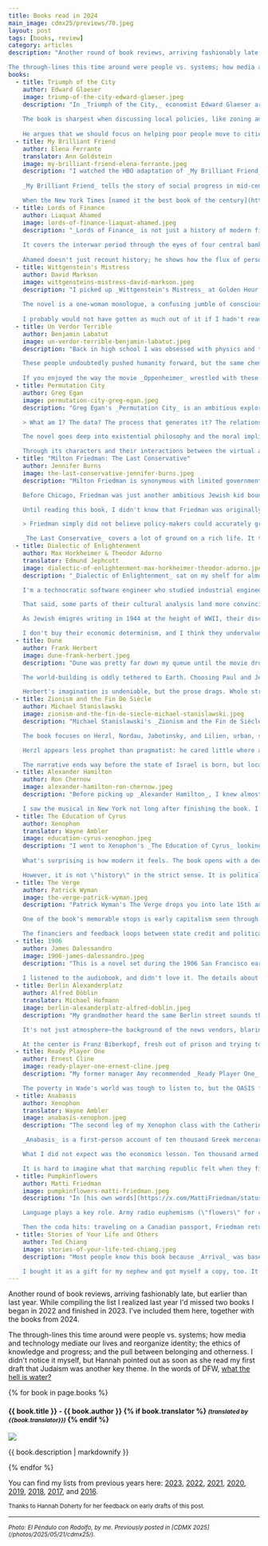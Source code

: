```yaml
---
title: Books read in 2024
main_image: cdmx25/previews/70.jpeg
layout: post
tags: [books, review]
category: articles
description: "Another round of book reviews, arriving fashionably late, but earlier than last year. While compiling the list I realized last year I'd missed two books I began in 2022 and finished in 2023. I've included them here, together with the books from 2024.\n\n

The through-lines this time around were people vs. systems; how media and technology mediate our lives and reorganize identity; the ethics of knowledge and progress; and the pull between belonging and otherness. I didn't notice it myself, but Hannah pointed out as soon as she read my first draft that Judaism was another key theme. In the words of DFW, what the hell is water?" 
books:
  - title: Triumph of the City
    author: Edward Glaeser
    image: triump-of-the-city-edward-glaeser.jpeg
    description: "In _Triumph of the City,_ economist Edward Glaeser argues that cities are humanity's greatest invention. Through examples from ancient Athens to the rise of modern Manhattan and Chicago, he explains how cities bring people together to share ideas and learn from each other, creating positive externalities that outweigh the negatives usually associated with urban living. Glaeser pushes the reader to \"discard the view that environmentalism means living around trees and that urbanites should always fight to preserve a city's physical past.\" He wants us to consider that urban poverty is a positive, pointing out that the poor live in cities not because urban centers create poverty but because they offer opportunities that attract the impoverished.\n
    
    The book is sharpest when discussing local policies, like zoning and environmental guidelines in coastal cities, and their bad global outcomes. Glaeser skewers places like San Francisco and Berkeley, where restrictive zoning keeps housing scarce, drives up prices, and pushes people to car and A/C-dependent suburbs. These well-intentioned moves lead to more sprawl, more emissions, and fewer people living where there is mild weather and there are jobs. The ensuing sprawl leads to an overall worse outcome for the planet, and a supposed win for locals' outdated ideas of environmentalism which end up hurting the rest of us.\n
        
    He argues that we should focus on helping poor people move to cities, rather than propping up declining places with subsidized government programs or new infrastructure projects. He reminds us that cities aren't just collections of buildings - they're networks of people and opportunities. His approach is practical, offering important lessons for making cities more affordable and livable for everyone."
  - title: My Brilliant Friend
    author: Elena Ferrante
    translator: Ann Goldstein
    image: my-brilliant-friend-elena-ferrante.jpeg
    description: "I watched the HBO adaptation of _My Brilliant Friend_ before reading the book. Hannah made me. It's her favorite book series, and another one we read together (her second time through). It's hard for me to disambiguate the first book from the full story, having seen the whole thing. To make things worse, this one should have been on my 2023 list, but it got lost in the shuffle. The show is great, but the book is better.\n
    
    _My Brilliant Friend_ tells the story of social progress in mid-century Italy through the eyes of two young girls, following their friendship through the years. While Lenú is clearly the protagonist, the book only works because of the dichotomy with her friend Lila. The writing is great, and multifaceted. What grabbed me wasn't the drama itself but the weight of time and place. Their neighborhood in Naples isn't scenery; it's a trap. Progress means a shot at escape, but escaping means leaving something behind. To me, a relatable story.\n

    When the New York Times [named it the best book of the century](https://www.nytimes.com/interactive/2024/books/best-books-21st-century.html), Hannah looked at me and said, \"Is this what people feel when their team wins the Super Bowl?\""
  - title: Lords of Finance
    author: Liaquat Ahamed
    image: lords-of-finance-liaquat-ahamed.jpeg
    description: "_Lords of Finance_ is not just a history of modern finance but a spotlight on the power of individual agency within a globalized economy. Ahamed illustrates how human relationships intertwined with the crises of the early 20th-century, shaping economic policy with long-lasting repercussions.\n
    
    It covers the interwar period through the eyes of four central bankers: Montagu Norman of the Bank of England, Émile Moreau of the Banque de France, Benjamin Strong of the Federal Reserve Bank of New York, and Hjalmar Schacht of the Reichsbank. Norman's British stoicism, Moreau's defensive patriotism, Strong's proactive spirit, and Schacht's discontent with the struggling Weimar Republic reveal as much about their nations as about the men themselves. These guys weren't the cartoon villains that come to mind when you think of bankers—they were well-intentioned, mostly competent men in funny hats. I was particularly struck by how contingent the course of history was on their relationships, friendships that both constructed and constrained the era's financial landscapes and shaped the world that we live in.\n
    
    Ahamed doesn't just recount history; he shows how the flux of personal influence and economic theory spiraled into the Great Depression and the specter of war while speculating on how events might have played out if these guys felt differently about each other during specific moments. He frames his narrative as a cautionary tale of leadership where the personal is indeed political. No grand system failure. No inevitable decline. Just a handful of people improvising through crises, assuming they had control—and finding out they didn't. You don't need conspiracies when hubris and inertia do the job. [Hanlon is calling](https://en.wikipedia.org/wiki/Hanlon's_razor)."
  - title: Wittgenstein's Mistress
    author: David Markson
    image: wittgensteins-mistress-david-markson.jpeg
    description: "I picked up _Wittgenstein's Mistress_ at Golden Hour Books while we were visiting Hannah's family in Indianapolis. I told the owner a bit about my taste, and she pushed me to try Markson, who I had never heard of. I had read bits of Wittgenstein for a MOOC, but I was not familiar enough with his work to appreciate many of the references in this book.\n
    
    The novel is a one-woman monologue, a confusing jumble of consciousness from an unreliable narrator trying to figure out what is happening as she tells us about her life. It's told in short, looping fragments that feel like someone typing through insomnia. She name-drops authors and painters not to impress us, but because it's all she has left. Culture becomes memory. Memory becomes fiction. Fiction becomes survival. Historical figures, art, and mundane anecdotes of her past blend into surreal scenes through recurring references. As the main character realizes (or convinces herself) that she's the last person alive on Earth, you're left wondering what is real and what is imagined, laughing at the absurdity of her chains of thought.\n
    
    I probably would not have gotten as much out of it if I hadn't read Homer and stopped to read every plaque in more than one European art museum, but it's a fun exploration of memory and language. In the end that's how all our memories work - pinning our life with borrowed references that might mean something to others when they hear our stories."
  - title: Un Verdor Terrible
    author: Benjamin Labatut
    image: un-verdor-terrible-benjamin-labatut.jpeg
    description: "Back in high school I was obsessed with physics and the people who made its great discoveries. Labatut's _Un Verdor Terrible_ (in English, _When We Cease to Understand the World_) is a fictionalized account of some of those great scientists' lives, exploring the tension between the progress and horrors tied to the pursuit of scientific knowledge.\n

    These people undoubtedly pushed humanity forward, but the same chemical process that gave us nitrogen to feed the world also gave us Zyklon B. The same equations that led to modern physics also gave us Hiroshima. The line is blurry, but the portraits that Labatut paints feel haunting, less as a tragedy and more a terrible kind of symmetry. These people's inner conflicts and their loneliness are palpable, and it's hard to imagine them otherwise. Heisenberg crawling around, chasing quantum butterflies, surrounded by shadows. Grothendieck vanishing into the forest, devoured by his own abstractions.\n
    
    If you enjoyed the way the movie _Oppenheimer_ wrestled with these themes, but wished it was less literal, and instead more literary, you'll enjoy this one."
  - title: Permutation City
    author: Greg Egan
    image: permutation-city-greg-egan.jpeg
    description: "Greg Egan's _Permutation City_ is an ambitious exploration of consciousness and identity. Set in a digitized universe, its human copies, living in virtual realities, challenge the notion of what it means to be human. Looking at my reading history, it's clear that this is my favorite flavor of sci-fi.\n 

    > What am I? The data? The process that generates it? The relationships between the numbers? All of the above?\n

    The novel goes deep into existential philosophy and the moral implications of artificial life, with a hint of class warfare. Running human brains in Egan's cyberspace must be financed by money in the real world, so the wealthier you are, the richer your copy's experience can be in _Permutation City_. To enable his narrative arc, Egan speculatively constructs a global marketplace for fractional computing power, the [QIPS Exchange](https://en.wikipedia.org/wiki/Instructions_per_second), envisioning a future where computational resources are commoditized similar to stock markets. This is not what makes the world-building special, but it is a shockingly prescient idea considering he wrote this in the 1990s, way before AWS EC2 launched in '06 and its later success made \"the cloud\" obvious. The side plot about the _Autoverse_, an artificial life simulator based on cellular automata starting from atomic first principles is another fun addition, reminding me of [my own](https://faingezicht.com/articles/2017/01/23/wolfram/) [experiments](https://x.com/tweetgameoflife) with CAs a few years ago. Less fun, but still fascinating is Egan's notion of _Slow Clubs_, where copies slow their QIPS consumption to socialize with less wealthy copies who can't afford living at full clock rates. The narrative is rich with scenarios that stretch from personal crises of self-identity to large-scale economic manipulations involving this new computational economy. \n

    Through its characters and their interactions between the virtual and real worlds, the book scrutinizes the blurred line between the two, raising questions about the ethics of immortality and digital existence. Egan's foresight into the evolution of technology and its societal impact makes _Permutation City_ not only a compelling story but also a reflection on the trajectories of our digital lives. This was a great rec from Noah Smith."
  - title: "Milton Friedman: The Last Conservative"
    author: Jennifer Burns
    image: the-last-conservative-jennifer-burns.jpeg
    description: "Milton Friedman is synonymous with limited government and the push for free markets that powered twentieth-century conservatism in the US. Burns' biography chronicles his early life and his rise to prominence at the University of Chicago. It also shows how uncertain his ascent was.\n

    Before Chicago, Friedman was just another ambitious Jewish kid bouncing around the academic margins: Rutgers, Wabash College, Wisconsin, stints at government agencies, etc. No _Free to Choose_ nor _Capitalism and Freedom_ yet. Raised in a religuous household, he wasn't religious himself, but his Jewish identity defined his belief in the power of markets. To Friedman, regulations restricting trade were often thinly veiled tools to keep Jews and other minorities in their place. He was sure that capitalism had played a role in freeing Jews from systematic discrimination, seeing the same dynamic that Jews from his parents' generation experienced in Eastern Europe playing out in the US. His dissertation critiqued the use of licensing requirements to exclude refugee Jewish doctors from working in the US, pushing instead for a freer market in medical services. Friedman came to see markets not just as more efficient solutions to planning, but as protective—especially for outsiders like him.\n

    Until reading this book, I didn't know that Friedman was originally going to study pure math, nor that \"economist\" wasn't yet a prestigious title. His time working in government only reinforced his belief that the state was not a neutral arbiter, but a biased actor. In a way, Friedman made a bet that soon the discipline would be seen as more than just a subservient bureaucratic tool. His goal was to set up a meta-game:\n

    > Friedman simply did not believe policy-makers could accurately grasp what was happening in the economy, respond in a timely fashion, and correctly anticipate the outcome. Instead, his countervailing vision focused on stable monetary growth as the government's chief responsibility toward economic life. Beyond that, allocation and exchange should be governed by prices, pulsing through the economy as signals of countless faceless exchanges. Prices couldn't play favorites. Prices couldn't be lobbied. Government had to set up basic rules and institutions to let the price system operate, but then it should simply get out of the way.\n

    _The Last Conservative_ covers a lot of ground on a rich life. It takes a close look at the people who shaped him: his wife Rose, his brother-in-law Aaron, and the Frank Knight circle studying Price Theory at Chicago. Later on, it also discusses the people who shaped his ideas—Hayek, Simons, Stigler, and others—and maybe most importantly how the Chicago school of economics came to dominate the discipline and the political landscape in the US. This was a good one."
  - title: Dialectic of Enlightenment
    author: Max Horkheimer & Theodor Adorno
    translator: Edmund Jephcott
    image: dialectic-of-enlightenment-max-horkheimer-theodor-adorno.jpeg
    description: "_Dialectic of Enlightenment_ sat on my shelf for almost five years before I tackled the Frankfurt classic through a [Catherine Project](https://catherineproject.org/) course last summer. I first encountered fragments of it in Michael Roth's [Modern and Postmodern philosophy class](https://www.coursera.org/learn/modern-postmodern-1) on Coursera. The prose is dense and self-serious, and even in translation it comes off as more interested in sounding important than in being clear, but beneath the fog were sharp ideas about the relationship between reason, power, and culture.\n

    I'm a technocratic software engineer who studied industrial engineering and economics, and I lean towards Austrian ideas to boot, so Horkheimer and Adorno's Marxist worldview often felt alien and unsubstantiated. They see Enlightenment rationality (embodied in science, markets, and technology) not as engines of human progress, but as systems that subsume the individual into an overarching mechanism of control. What looks like free choice is, for them, merely paths predetermined within a closed structure. I see markets as imperfect but generative, producing prosperity through decentralized, emergent decisions. The structure they critique is not a static monolith, but a complex system shaped by individual agency.\n

    That said, some parts of their cultural analysis land more convincingly than their economic determinism. Their treatment of the particular versus the universal—how industrial society flattens unique human experiences into standardized categories does ring true. Individuals become interchangeable units, with their perceptions and possibilities constrained by the system's logic. This extends to the \"culture industry,\" where apparent variety in entertainment and art often masks an underlying sameness. Differences serve classification and control more than genuine diversity. In this view, civilization itself becomes a permanent rite of initiation: to exist within it is to continually adapt oneself to the demands of the whole. What they underplay is that our actions, in turn, reshape the whole.\n

    As Jewish émigrés writing in 1944 at the height of WWII, their discussion of antisemitism carries a personal urgency. They frame Jews as perpetual outsiders and intermediaries in capitalism. Fascism, in their telling, appropriated capitalism, stripping it of moral constraints and treating human beings not just as things to be classified, but managed and disposed of. It was Enlightenment logic taken to an absurd extreme, where the drive for order and efficiency was harnessed to the most destructive ends.\n

    I don't buy their economic determinism, and I think they undervalue the creative, self-correcting aspects of markets. But they're compelling on how Enlightenment rationality, in its pursuit of breaking dogmas, once formalized and commodified, can become a myth of its own."
  - title: Dune
    author: Frank Herbert
    image: dune-frank-herbert.jpeg
    description: "Dune was pretty far down my queue until the movie dropped and suddenly my friends were sprinkling \"Lisan al-Gaib\" into casual conversation (not kidding). What I found was part political allegory, part oil politics in space, and part psychedelic trip laced with paranoia about machines displacing people. Arrakis is an obvious stand-in for the Middle East: the spice is oil, the Fremen are caught between resource exploitation and self-determination, and the holy war that's actually a fight over resources is as on-the-nose as it gets. The drug-fueled mysticism that must have felt provocative during the Summer of Love is now a time capsule.\n

    The world-building is oddly tethered to Earth. Choosing Paul and Jessica as the protagonists' names and having the Bene Gesserit quoting St. Augustine makes the setting feel strangely bifurcated: clearly descended from our history, yet far removed from it—enough that I kept wondering where the break occurred.\n

    Herbert's imagination is undeniable, but the prose drags. Whole stretches offer nothing but foreshadowing, with momentum stalling out. The book's endurance feels less about flawless storytelling and more about literary path dependence—it was groundbreaking at the time and made the canon, so it stays there. I respect the imagination, but I wish Herbert had a harsher editor. In the end, Dune survives because it's big, weird, and conceptually audacious, an artifact of ambition more than perfection."
  - title: Zionism and the Fin De Siècle
    author: Michael Stanislawski
    image: zionism-and-the-fin-de-siecle-michael-stanislawski.jpeg
    description: "Michael Stanislawski's _Zionism and the Fin de Siècle_ examines the leaders of modern Zionism and the world that produced them. Not an origin myth nor tidy nationalist genealogy, but a study of political misfits caught between decaying empires and religion on one side and European nationalisms on the other. The result is a portrait not of a single doctrine but a collision of personal trajectories and cultural sensibilities. I picked it up to deepen my understanding of ideas I've believed in for a long time, and to ground my responses to the post-10/7 settler-colonial framing.\n

    The book focuses on Herzl, Nordau, Jabotinsky, and Lilien, urban, secular, culturally European men shaped by Vienna, Paris, Odessa, and Berlin, not the shtetl where most Jews lived. The first three worked as foreign correspondents. Lilien was an artist who turned their arguments into images. All confronted a cosmopolitan Europe narrowing into exclusivist nations. Each had set religion aside and saw themselves as cultured citizens of the world, yet they could not ignore that acceptance by their host societies had never been total.\n

    Herzl appears less prophet than pragmatist: he cared little where a _Judenstaat_ arose so long as it enabled a modern Jewish home; Zionism, for him, wasn't a retreat from cosmopolitanism but its solution. Max Nordau inverted the reigning hierarchy, arguing that the ghetto had been \"a refuge,\" with a communal wholeness that the fragmented identities of the emancipated lacked. Jabotinsky went further. If Europe excluded Jews, only unapologetic Jewish sovereignty, grounded in power, self-defense, and political realism, could secure Jewish life.\n

    The narrative ends way before the state of Israel is born, but locates its seeds in these people who fit nowhere and who refused the roles on offer. Their conclusion is hard and plain: Jewish life in Europe had become untenable, and Zionism followed. It was self-preservation against an identity politics that denied their identity, much like today's intersectional ideologies do not see all intersections as valid."
  - title: Alexander Hamilton
    author: Ron Chernow
    image: alexander-hamilton-ron-chernow.jpeg
    description: "Before picking up _Alexander Hamilton_, I knew almost nothing about him. Honestly, I'm pretty ignorant of most of US history. As an immigrant, I was drawn to the way Chernow frames Hamilton as a cultural outsider who relied on his skill to vault himself into the center of the country's founding. The intellectual side of his life is what hooked me most. I went in expecting the banking sections to be a highlight, and while I wish Chernow had gone into even more detail, I understand why he kept it short. Watching him design the financial framework of the US when people were against credit for what they saw as immoral speculation felt like reading the origin story of the modern economy.\n

    I saw the musical in New York not long after finishing the book. I am generally allergic to musical theater, but the casting and Puerto Rican influence felt authentic rather than performatively diverse like so many 2025 productions. It also underscored how New York itself is almost a second protagonist in Hamilton's story. The city shaped him, gave him his stage, and became the testing ground for his ideas. That blend of outsider grit, intellectual firepower, and urban ambition makes his story feel current and sharp-edged in today's immigration debate."
  - title: The Education of Cyrus
    author: Xenophon
    translator: Wayne Ambler
    image: education-cyrus-xenophon.jpeg
    description: "I went to Xenophon's _The Education of Cyrus_ looking for ancient ideas about good leadership. What I found in this Catherine Project course was less a biography than a fictionalized, almost hagiographic portrait of Cyrus the Great. Half-Persian, half-Mede, Xenophon's Cyrus draws strength from his multicultural upbringing, which taught him to work across cultures and lead with both discipline and tact.\n
    
    What's surprising is how modern it feels. The book opens with a deceptively simple question: why do some leaders inspire willing obedience while others provoke rebellions? Xenophon's answers could come from a management workshop: give clear orders to [avoid the bystander effect](https://www.perseus.tufts.edu/hopper/text?doc=Perseus%3Atext%3A1999.01.0204%3Abook%3D5%3Achapter%3D3%3Asection%3D50), call people [by name to win their trust](https://www.perseus.tufts.edu/hopper/text?doc=Perseus%3Atext%3A1999.01.0204%3Abook%3D5%3Achapter%3D3%3Asection%3D47), design [incentives and rituals](https://www.perseus.tufts.edu/hopper/text?doc=Perseus%3Atext%3A1999.01.0204%3Abook%3D8%3Achapter%3D4%3Asection%3D5) that make loyalty second nature. You can also spot economic [specialization](https://www.perseus.tufts.edu/hopper/text?doc=Perseus%3Atext%3A1999.01.0204%3Abook%3D8%3Achapter%3D2%3Asection%3D5), [win-win](https://www.perseus.tufts.edu/hopper/text?doc=Perseus%3Atext%3A1999.01.0204%3Abook%3D8%3Achapter%3D2%3Asection%3D22) bargaining, even [loss aversion](https://www.perseus.tufts.edu/hopper/text?doc=Perseus%3Atext%3A1999.01.0204%3Abook%3D8%3Achapter%3D3%3Asection%3D42) here, centuries before we had the names for them.\n

    However, it is not \"history\" in the strict sense. It is political philosophy in disguise, a thought experiment about the ideal ruler. That fictional frame tries to distill leadership into portable lessons. It does not answer why people will follow you when they don't have to, but provides observations of human nature that ring true today."
  - title: The Verge
    author: Patrick Wyman
    image: the-verge-patrick-wyman.jpeg
    description: "Patrick Wyman's The Verge drops you into late 15th and early 16th century Europe, a forty-year stretch when politics, commerce, and culture accelerated. It's history told not through abstract trends but through vivid retelling of lives that embodied the changes setting the stage for the modern world.\n

    One of the book's memorable stops is early capitalism seen through the life of John Heritage, an English wool merchant whose entrepreneurial instincts for risk-management made him a quiet architect in the new economy. Reading it made me wish for a similar study of Jewish merchants, with their distinctive networks, credit systems, and cultural contexts. When [I asked](https://x.com/avyfain/status/1842033847418159518) Wyman if such a book existed, he pointed me toward Goitein's _A Mediterranean Society_, which is now in my to-read, though I'm still searching for the Eastern European counterpart.\n

    The financiers and feedback loops between state credit and political ambition show how money and power reinforced each other long before modern finance. Bloody battles redrew borders, empires expanded and fractured, and the printing press served as the internet of its time, reshaping authority, commerce, and the speed of politics. The interplay of capital, media, and statecraft feels startlingly contemporary, sketching the blueprint for our world."
  - title: 1906
    author: James Dalessandro
    image: 1906-james-dalessandro.jpeg
    description: "This is a novel set during the 1906 San Francisco earthquake and fire. The novel is nominally about the earthquake and the chaos that ensued, but it's about political scandal and the contrast between gilded Nob Hill's opera soirées, and the crime-ridden Barbary Coast. The earthquake is the backdrop.\n
    
    I listened to the audiobook, and didn't love it. The details about San Francisco history and the actual historical characters kept me hooked, but the writing is uneven, and I just didn't care for the romance. The depiction of the contrasts of turn of the century life in SF makes it worthwhile: refined and cultured on the surface, corrupt and dangerous underneath. Not a great novel, but a worthwhile snapshot."
  - title: Berlin Alexanderplatz
    author: Alfred Döblin
    translator: Michael Hofmann
    image: berlin-alexanderplatz-alfred-doblin.jpeg
    description: "My grandmother heard the same Berlin street sounds that Döblin captured in _Berlin Alexanderplatz_. She grew up just around the corner, on Kleine Alexanderstraße. I opened _Alexanderplatz_ hoping for a glimpse of her Berlin. I found it—but not in sepia. Döblin's Berlin is a city in upheaval: neon-lit chaos, noise, and the pressures of modernity slowly clamping down on human life are everywhere, even as new ideas flourish.\n

    It's not just atmosphere—the background of the news vendors, blaring radios, and construction noise as the U-bahn comes online become a metaphor for the disorienting transformation of urban life in 1920s Germany. Beneath it all runs a criminal undercurrent as communists, hustlers, anarchists, proto-Nazis, and orthodox Jews all jostling for space in a constantly shifting Weimar streetscape. You can see the slow, metallic grind of Nazism moving in from the edge of the page. Döblin's modernist stream of consciousness captures Berlin not as a single story, but as a fractured mosaic.\n

    At the center is Franz Biberkopf, fresh out of prison and trying to get his life in order, only to be repeatedly pushed off course. His story doesn't build to redemption, but to resignation. The novel ends with a kind of battered acceptance—cinematic and a little cruel—as Weimar Berlin is rendered as both carnival and slaughterhouse, a place where \"The world is iron, there's nothing you can do, it rolls up to you like a steamroller, there's nothing you can do.\" Franz doesn't overcome this Berlin; he learns to live with it. The book ends and he doesn't realize that soon the entire city would be swallowed by a meat grinder even he couldn't have imagined."
  - title: Ready Player One
    author: Ernest Cline
    image: ready-player-one-ernest-cline.jpeg
    description: "My former manager Amy recommended _Ready Player One_ years ago. It is aimed squarely at Gen Xers, the people who grew up on the first video game consoles and watching '80s movies. It's more my brothers' generation than mine, and I'm pretty sure I missed a lot of the pop culture references scattered in the story. The book is a giant trivia game in search of an Easter egg. I never could have won it.\n

    The poverty in Wade's world was tough to listen to, but the OASIS felt vivid and fun to imagine. It's an easy, entertaining read with a bit of a warning about getting lost in online worlds. Watching Wade step out from behind his avatar to meet his friends face to face was interesting, and the spots where the virtual starts to affect the real world were the best parts. The ending twist nailed the old internet truth: [online, no one knows who you are](https://en.wikipedia.org/wiki/On_the_Internet%2C_nobody_knows_you're_a_dog)."
  - title: Anabasis
    author: Xenophon
    translator: Wayne Ambler
    image: anabasis-xenophon.jpeg
    description: "The second leg of my Xenophon class with the Catherine Project, _Anabasis_, felt like reading a different author from _The Education of Cyrus_. Confusingly, the books are about different Cyruses, too.\n

    _Anabasis_ is a first-person account of ten thousand Greek mercenaries hired by Cyrus the Younger to overthrow his brother and claim the throne. There is plenty of action, and the ambushes the Greeks face make it a more entertaining but less philosophical read than _The Education_. They march inland, win on the field, but lose the war when (spoiler!) Cyrus is killed, leaving the Greeks stranded deep in Persia. Soon after that, their top officers are seized in a trap. At that point the Ten Thousand reorganize themselves like a mini-democracy on the move. They convene assemblies, elect new generals, debate strategy, and hold leaders to account while marching. Xenophon — who is both the author and a character in the book — steps up, narrating a retreat rich in survival details, battlefield politics, and self-praise.\n

    What I did not expect was the economics lesson. Ten thousand armed customers do not slip through a city quietly. When they came in peace, markets sprung up on the spot. They paid for grain and animals, and negotiated ferries and guides. Sometimes they still pillaged, and the book does not hide it, but the default tactic was to make trade happen.\n

    It is hard to imagine what that marching republic felt when they finally saw the sea. Honestly, it was a moving bit of writing which made the rest of a dry book worth it."
  - title: Pumpkinflowers
    author: Matti Friedman
    image: pumpkinflowers-matti-friedman.jpeg
    description: "In [his own words](https://x.com/MattiFriedman/status/1853790276596150526), this is a book about \"Israel and a war in Lebanon, about the '90s, young people in a scary place, and growing up.\" At heart, it's one soldier at a border outpost, the Pumpkin. I went to the audiobook right after [the EconTalk episode](https://www.econtalk.org/is-this-war-with-lebanon-different-with-matti-friedman/), and hearing Friedman read it himself tightens the first-person knots: duty vs. doubt, deterrence vs. escalation, us vs. them.\n

    Language plays a key role. Army radio euphemisms (\"flowers\" for casualties and \"thistles\" for helicopters) pair up with pastoral outpost names (Pumpkin, Basil) and create a small garden of distance from violence. It's how soldiers talk about the unspeakable. The book is a microhistory: one hill, one incident. It's about bigger patterns of insurgency tactics, media operations, the limits of conventional power, and how stories (the ones you tell and the ones told about you) shape political outcomes.\n

    Then the coda hits: traveling on a Canadian passport, Friedman returns to Lebanon, reaches the ruins of the Pumpkin, and walks the nearby towns, including a restaurant he once watched through a scope. The hospitality is real; so is the open hostility toward Israel and Jews like him. That moral and emotional dissonance is the point: no closure, just a grown-up reckoning with the place that made him."
  - title: Stories of Your Life and Others
    author: Ted Chiang
    image: stories-of-your-life-ted-chiang.jpeg
    description: "Most people know this book because _Arrival_ was based on one of the stories. That story, _Story of Your Life_, is excellent, but the rest of the collection is consistently strong, too. _Understand_ had echoes of _Severance_, while _Division by Zero_ made me think of _When We Cease to Understand the World_. Both were great. _Seventy-Two Letters_ was another standout, and probably the one that stayed with me most clearly. Dense, eerie, and speculative with its steampunk vibe, it pushes an alternate logic of biology rooted in Jewish concepts and the power of language.\n

    I bought it as a gift for my nephew and got myself a copy, too. It's sci-fi with an unexpected emotional weight, confronting the limits of human understanding. Each story explores how new knowledge reshapes our consciousness, often at great personal cost. The stories are existential, with reverence for reason, but also a sober awareness of its insufficiency to solve all human dilemmas. Highly recommended."
---
```

Another round of book reviews, arriving fashionably late, but earlier than last year. While compiling the list I realized last year I'd missed two books I began in 2022 and finished in 2023. I've included them here, together with the books from 2024.

The through-lines this time around were people vs. systems; how media and technology mediate our lives and reorganize identity; the ethics of knowledge and progress; and the pull between belonging and otherness. I didn't notice it myself, but Hannah pointed out as soon as she read my first draft that Judaism was another key theme. In the words of DFW, [what the hell is water?](https://www.kenyon.edu/news/archive/this-is-water/)

{% for book in page.books %}
  <div class="book-review" id="{{book.title | downcase | replace: ' ', '-'}}">
    <h4>{{ book.title }} - {{ book.author }}
      {% if book.translator %}
        <small><i>(translated by {{book.translator}})</i></small>
      {% endif %}
    </h4>
    <img class="book-cover book-border" src="{{ site.image_path }}books/{{ book.image }}">
    <p>{{ book.description | markdownify }}</p>
  </div>
{% endfor %}

You can find my lists from previous years here: [2023](/articles/2024/12/30/books-23/), [2022](/articles/2024/07/01/books/), [2021](/articles/2022/11/20/books/), [2020](/articles/2021/01/08/books/), [2019](/articles/2020/02/09/books/), [2018](/articles/2019/02/14/books/), [2017](/articles/2018/01/07/books/), and [2016](/articles/2017/01/06/books/).

<small>Thanks to Hannah Doherty for her feedback on early drafts of this post.</small>

<hr>
<small><em>Photo: El Péndulo con Rodolfo, by me. Previously posted in [CDMX 2025](/photos/2025/05/21/cdmx25/).</em></small>